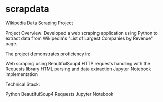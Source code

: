 # scrapdata
Wikipedia Data Scraping Project


Project Overview:
Developed a web scraping application using Python to extract data from Wikipedia's "List of Largest Companies by Revenue" page. 

The project demonstrates proficiency in:

Web scraping using BeautifulSoup4
HTTP requests handling with the Requests library
HTML parsing and data extraction
Jupyter Notebook implementation

Technical Stack:

Python
BeautifulSoup4
Requests
Jupyter Notebook

